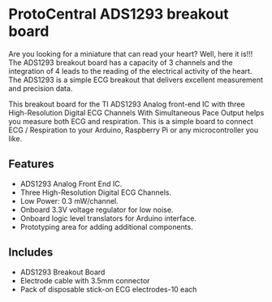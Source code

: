 ProtoCentral ADS1293 breakout board
================================
Are you looking for a miniature that can read your heart? Well, here it is!!! The ADS1293 breakout board has a capacity of 3 channels and the integration of 4 leads to the reading of the electrical activity of the heart. The ADS1293 is a simple ECG breakout that delivers excellent measurement and precision data.

This breakout board for the TI ADS1293 Analog front-end IC with three High-Resolution Digital ECG Channels With Simultaneous Pace Output helps you measure both ECG and respiration. This is a simple board to connect ECG / Respiration to your Arduino, Raspberry Pi or any microcontroller you like.

Features
--------
* ADS1293 Analog Front End IC.
* Three High-Resolution Digital ECG Channels.
* Low Power: 0.3 mW/channel.
* Onboard 3.3V voltage regulator for low noise.
* Onboard logic level translators for Arduino interface.
* Prototyping area for adding additional components.

Includes
--------
* ADS1293 Breakout Board
* Electrode cable with 3.5mm connector
* Pack of disposable stick-on ECG electrodes-10 each
